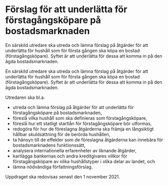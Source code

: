 # Förslag för att underlätta för förstagångsköpare på bostadsmarknaden

En särskild utredare ska utreda och lämna förslag på åtgärder för att underlätta för hushåll som för första gången ska köpa en bostad (förstagångsköpare). Syftet är att underlätta för dessa att komma in på den ägda bostadsmarknaden.

En särskild utredare ska utreda och lämna förslag på åtgärder för att underlätta för hushåll som för första gången ska köpa en bostad (förstagångsköpare). Syftet är att underlätta för dessa att komma in på den ägda bostadsmarknaden.

Utredaren ska bl.a.

* utreda och lämna förslag på åtgärder för att underlätta för förstagångsköpare på bostadsmarknaden,
* föreslå vilka hushåll som ska definieras som förstagångsköpare,
* föreslå hur ett statligt startlån för förstagångsköpare bör utformas,
* redogöra för hur de föreslagna åtgärderna ska främja en långsiktigt
hållbar skuldsättning för de berörda hushållen,
* ta hänsyn till de effekter som de föreslagna åtgärderna kan innebära för bostadsmarknadens funktionssätt,
* analysera internationella erfarenheter av liknande åtgärder,
* kartlägga bankernas och andra kreditgivares villkor för förstagångsköpare av olika hushållstyper i olika delar av landet, och
* lämna nödvändiga författningsförslag.

Uppdraget ska redovisas senast den 1 november 2021.
